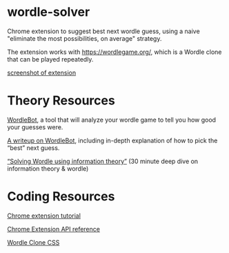 
# wordle-solver
Chrome extension to suggest best next wordle guess, using a naive "eliminate the most possibilities, on average" strategy.

The extension works with https://wordlegame.org/, which is a Wordle clone that can be played repeatedly.

[screenshot of extension](screenshot.png?raw=true "Example screenshot")

# Theory Resources

[WordleBot](https://www.nytimes.com/interactive/2022/upshot/wordle-bot.html), a tool that will analyze your wordle game to tell you how good your guesses were.

[A writeup on WordleBot](https://www.nytimes.com/2022/04/07/upshot/wordle-bot-introduction.html), including in-depth explanation of how to pick the “best” next guess.

[“Solving Wordle using information theory”](https://www.youtube.com/watch?v=v68zYyaEmEA) (30 minute deep dive on information theory & wordle)

# Coding Resources

[Chrome extension tutorial](https://www.freecodecamp.org/news/building-chrome-extension/)

[Chrome Extension API reference](https://developer.chrome.com/docs/extensions/reference)

[Wordle Clone CSS](https://www.freecodecamp.org/news/build-a-wordle-clone-in-javascript/)

